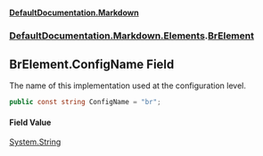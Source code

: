 #### [DefaultDocumentation\.Markdown](../../../../index.md 'index')
### [DefaultDocumentation\.Markdown\.Elements](../../../../index.md#DefaultDocumentation.Markdown.Elements 'DefaultDocumentation\.Markdown\.Elements').[BrElement](index.md 'DefaultDocumentation\.Markdown\.Elements\.BrElement')

## BrElement\.ConfigName Field

The name of this implementation used at the configuration level\.

```csharp
public const string ConfigName = "br";
```

#### Field Value
[System\.String](https://learn.microsoft.com/en-us/dotnet/api/system.string 'System\.String')